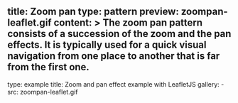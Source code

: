 title: Zoom pan
type: pattern
preview: zoompan-leaflet.gif
content: >
    The zoom pan pattern consists of a succession of the zoom and the pan effects. It is typically used for a quick visual navigation from one place to another that is far from the first one.
---
type: example
title: Zoom and pan effect example with LeafletJS
gallery:
    - src: zoompan-leaflet.gif



